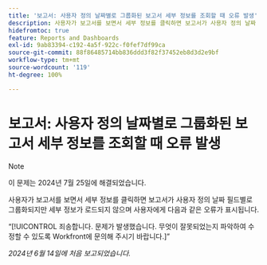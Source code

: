 ```yaml
---
title: '보고서: 사용자 정의 날짜별로 그룹화된 보고서 세부 정보를 조회할 때 오류 발생'
description: 사용자가 보고서를 보면서 세부 정보를 클릭하면 보고서가 사용자 정의 날짜 필드별로 그룹화되지만 세부 정보가 로드되지 않으며 사용자에게 오류가 표시됩니다.
hidefromtoc: true
feature: Reports and Dashboards
exl-id: 9ab83394-c192-4a5f-922c-f0fef7df99ca
source-git-commit: 88f86485714bb836ddd3f82f37452eb8d3d2e9bf
workflow-type: tm+mt
source-wordcount: '119'
ht-degree: 100%

---
```


# 보고서: 사용자 정의 날짜별로 그룹화된 보고서 세부 정보를 조회할 때 오류 발생

>[!NOTE]
>
>이 문제는 2024년 7월 25일에 해결되었습니다.

사용자가 보고서를 보면서 세부 정보를 클릭하면 보고서가 사용자 정의 날짜 필드별로 그룹화되지만 세부 정보가 로드되지 않으며 사용자에게 다음과 같은 오류가 표시됩니다.

“[!UICONTROL 죄송합니다. 문제가 발생했습니다. 무엇이 잘못되었는지 파악하여 수정할 수 있도록 Workfront에 문의해 주시기 바랍니다.]”

_2024년 6월 14일에 처음 보고되었습니다._
